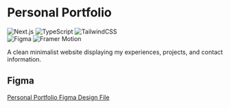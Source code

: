 # Personal Portfolio

![Next.js](https://img.shields.io/badge/next.js-000000?style=for-the-badge&logo=nextdotjs&logoColor=white)
![TypeScript](https://img.shields.io/badge/typescript-%23407ACC.svg?style=for-the-badge&logo=typescript&logoColor=white)
![TailwindCSS](https://img.shields.io/badge/tailwindcss-%2338B2AC.svg?style=for-the-badge&logo=tailwind-css&logoColor=white)
<br/>
![Figma](https://img.shields.io/badge/figma-%23F24E1E.svg?style=for-the-badge&logo=figma&logoColor=white)
![Framer Motion](https://img.shields.io/badge/motion.dev-0055FF?style=for-the-badge&logo=framer&logoColor=white)

A clean minimalist website displaying my experiences, projects, and contact information.

## Figma

[Personal Portfolio Figma Design File](https://www.figma.com/design/DpAnq6fJinV8vIWxcYv4r7/NEW-PORTFOLIO-WEBSITE?node-id=0-1&t=2F62zHvhtuspR1eb-1)
